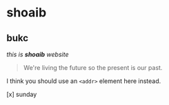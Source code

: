 # shoaib
## bukc
_this is **shoaib** website_
   
   > We're living the future so
> the present is our past.

I think you should use an
`<addr>` element here instead.

[x] sunday
